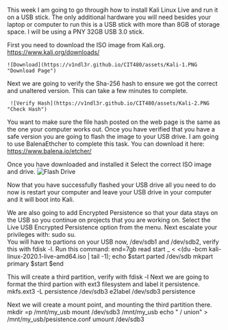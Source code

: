This week I am going to go througih how to install Kali Linux Live and run it on a USB stick.  The only additional hardware you will need besides your laptop or computer to run this is a USB stick with more than 8GB of storage space.  I will be using a PNY 32GB USB 3.0 stick.

First you need to download the ISO image from Kali.org.
	https://www.kali.org/downloads/

	![Download](https://v1ndl3r.github.io/CIT480/assets/Kali-1.PNG "Download Page")

Next we are going to verify the Sha-256 hash to ensure we got the correct and unaltered version.  This can take a few minutes to complete.

	 ![Verify Hash](https://v1ndl3r.github.io/CIT480/assets/Kali-2.PNG "Check Hash")

You want to make sure the file hash posted on the web page is the same as the one your computer works out.
Once you have verified that you have a safe version you are going to flash the image to your USB drive.
I am going to use BalenaEthcher to complete this task. You can download it here:
	https://www.balena.io/etcher/

Once you have downloaded and installed it Select the correct ISO image and drive.
	![Flash Drive](https://v1ndl3r.github.io/CIT480/assets/Kali-3.png "Flash Drive")

Now that you have successfully flashed your USB drive all you need to do now is restart your computer and leave your USB drive in your computer and it will boot into Kali.

We are also going to add Encrypted Persistence so that your data stays on the USB so you continue on projects that you are working on.
Select the Live USB Encrypted Persistence option from the menu.  Next escalate your privileges with: sudo su.  
You will have to partions on your USB now, /dev/sdb1 and /dev/sdb2, verify this with fdisk -l.
Run this command:
	end=7gb
	read start _ < <(du -bcm kali-linux-2020.1-live-amd64.iso | tail -1); echo $start
	parted /dev/sdb mkpart primary $start $end

This will create a third partition, verify with fdisk -l 
Next we are going to format the third partion with ext3 filesystem and label it persistence.
	mkfs.ext3 -L persistence /dev/sdb3
	e2label /dev/sdb3 persistence

Next we will create a mount point, and mounting the third partition there.
	mkdir =p /mnt/my_usb
	mount /dev/sdb3 /mnt/my_usb
	echo " / union" > /mnt/my_usb/pesistence.conf
	umount /dev/sdb3




	
